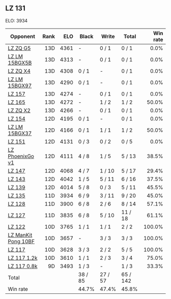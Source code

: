 ## LZ 131 ##

ELO: 3934

Opponent | Rank | ELO | Black | Write | Total | Win rate
---------|-----:|----:|-------|-------|-------|-------:
[LZ ZQ G5](LZ%20ZQ%20G5.md) | 13D | 4361 | - | 0 / 1 | 0 / 1 | 0.0%
[LZ LM 15BGX5B](LZ%20LM%2015BGX5B.md) | 13D | 4313 | - | 0 / 1 | 0 / 1 | 0.0%
[LZ ZQ X4](LZ%20ZQ%20X4.md) | 13D | 4308 | 0 / 1 | - | 0 / 1 | 0.0%
[LZ LM 15BGX97](LZ%20LM%2015BGX97.md) | 13D | 4290 | 0 / 1 | - | 0 / 1 | 0.0%
[LZ 157](LZ%20157.md) | 13D | 4274 | - | 0 / 1 | 0 / 1 | 0.0%
[LZ 165](LZ%20165.md) | 13D | 4272 | - | 1 / 2 | 1 / 2 | 50.0%
[LZ ZQ X2](LZ%20ZQ%20X2.md) | 13D | 4266 | - | 0 / 1 | 0 / 1 | 0.0%
[LZ 154](LZ%20154.md) | 12D | 4195 | 0 / 1 | - | 0 / 1 | 0.0%
[LZ LM 15BGX37](LZ%20LM%2015BGX37.md) | 12D | 4166 | 0 / 1 | 1 / 1 | 1 / 2 | 50.0%
[LZ 151](LZ%20151.md) | 12D | 4131 | 0 / 3 | 0 / 2 | 0 / 5 | 0.0%
[LZ PhoenixGo v1](LZ%20PhoenixGo%20v1.md) | 12D | 4111 | 4 / 8 | 1 / 5 | 5 / 13 | 38.5%
[LZ 147](LZ%20147.md) | 12D | 4068 | 4 / 7 | 1 / 10 | 5 / 17 | 29.4%
[LZ 143](LZ%20143.md) | 12D | 4042 | 1 / 5 | 5 / 11 | 6 / 16 | 37.5%
[LZ 139](LZ%20139.md) | 12D | 4014 | 5 / 8 | 0 / 3 | 5 / 11 | 45.5%
[LZ 135](LZ%20135.md) | 11D | 3934 | 6 / 9 | 3 / 11 | 9 / 20 | 45.0%
[LZ 128](LZ%20128.md) | 11D | 3900 | 6 / 8 | 2 / 6 | 8 / 14 | 57.1%
[LZ 127](LZ%20127.md) | 11D | 3835 | 6 / 8 | 5 / 10 | 11 / 18 | 61.1%
[LZ 122](LZ%20122.md) | 10D | 3765 | 1 / 1 | 1 / 1 | 2 / 2 | 100.0%
[LZ ManKit Pong 10BF](LZ%20ManKit%20Pong%2010BF.md) | 10D | 3657 | - | 3 / 3 | 3 / 3 | 100.0%
[LZ 117](LZ%20117.md) | 10D | 3628 | 3 / 3 | 2 / 2 | 5 / 5 | 100.0%
[LZ 117 1.2k](LZ%20117%201.2k.md) | 10D | 3610 | 1 / 1 | 2 / 3 | 3 / 4 | 75.0%
[LZ 117 0.8k](LZ%20117%200.8k.md) | 9D | 3493 | 1 / 3 | - | 1 / 3 | 33.3%
Total | | | 38 / 85 | 27 / 57 | 65 / 142 | 
Win rate| | | 44.7% | 47.4% | 45.8% | 
